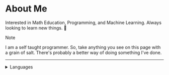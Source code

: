# About Me 

Interested in Math Education, Programming, and Machine Learning. Always looking to learn new things. 🙂


> [!NOTE]
> I am a self taught programmer. So, take anything you see on this page with a grain of salt. There's probably a better way of doing something I've done. 

***

<details>
<summary>Languages</summary>
  <br>
  <ul> 
    <li>C++ 
      
  ![cpp](resources/cpp.png)
  
</li>
   
  <li>Python </li>
    
![python](resources/python.jpg)

  <li>Web Dev </li>
      
![webdev](https://github.com/cmerino15/cmerino15/blob/main/resources/webdev.png) 
      
  </ul>
</details>

<!---
cmerino15/cmerino15 is a ✨ special ✨ repository because its `README.md` (this file) appears on your GitHub profile.
You can click the Preview link to take a look at your changes.
--->
